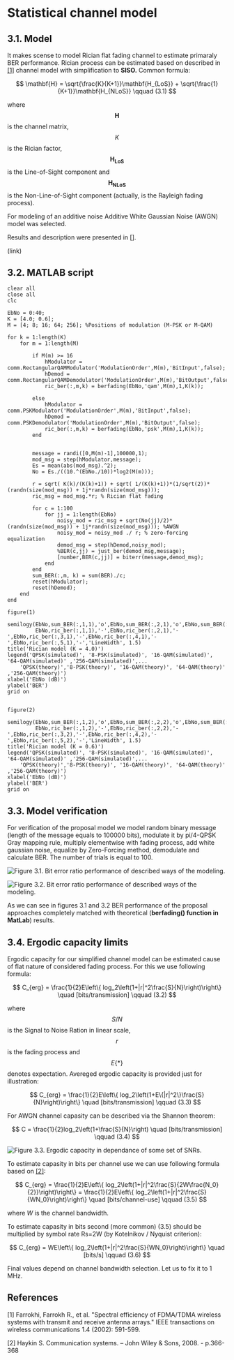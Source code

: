# Statistical channel model

## 3.1. Model

It makes scense to model Rician flat fading channel to estimate primaraly BER performance. Rician process  can be estimated based on described in [\[1\]](https://pdfs.semanticscholar.org/0fdd/65ed5a4e90f2ee44a1a0a8caa3f7021ce9f9.pdf) channel model with simplification to **SISO.** Common formula:

$$
\mathbf{H} = \sqrt{\frac{K}{K+1}}\mathbf{H_{LoS}} + \sqrt{\frac{1} {K+1}}\mathbf{H_{NLoS}}  \qquad (3.1)
$$

where $$\mathbf{H}$$ is the channel matrix,  $$K$$ is the Rician factor, $$\mathbf{H_{LoS}}$$ is the Line-of-Sight component and $$\mathbf{H_{NLoS}}$$is the Non-Line-of-Sight component \(actually, is the Rayleigh fading process\).

For modeling of an additive noise Additive White Gaussian Noise \(AWGN\) model was selected.

Results and description were presented in \[\].

\(link\)

## 3.2. MATLAB script

```text
clear all
close all
clc

EbNo = 0:40;
K = [4.0; 0.6];
M = [4; 8; 16; 64; 256]; %Positions of modulation (M-PSK or M-QAM)

for k = 1:length(K)
    for m = 1:length(M)

        if M(m) >= 16    
            hModulator = comm.RectangularQAMModulator('ModulationOrder',M(m),'BitInput',false);
            hDemod = comm.RectangularQAMDemodulator('ModulationOrder',M(m),'BitOutput',false);
            ric_ber(:,m,k) = berfading(EbNo,'qam',M(m),1,K(k));

        else 
            hModulator = comm.PSKModulator('ModulationOrder',M(m),'BitInput',false); 
            hDemod = comm.PSKDemodulator('ModulationOrder',M(m),'BitOutput',false);
            ric_ber(:,m,k) = berfading(EbNo,'psk',M(m),1,K(k));
        end
    

        message = randi([0,M(m)-1],100000,1);
        mod_msg = step(hModulator,message);
        Es = mean(abs(mod_msg).^2);
        No = Es./((10.^(EbNo./10))*log2(M(m)));

        r = sqrt( K(k)/(K(k)+1)) + sqrt( 1/(K(k)+1))*(1/sqrt(2))*(randn(size(mod_msg)) + 1j*randn(size(mod_msg)));
        ric_msg = mod_msg.*r; % Rician flat fading

        for c = 1:100
            for jj = 1:length(EbNo)
                noisy_mod = ric_msg + sqrt(No(jj)/2)*(randn(size(mod_msg)) + 1j*randn(size(mod_msg))); %AWGN
                noisy_mod = noisy_mod ./ r; % zero-forcing equalization
                demod_msg = step(hDemod,noisy_mod);
                %BER(c,jj) = just_ber(demod_msg,message);
                [number,BER(c,jj)] = biterr(message,demod_msg);
            end
        end
        sum_BER(:,m, k) = sum(BER)./c;
        reset(hModulator);
        reset(hDemod);
    end
end

figure(1) 

semilogy(EbNo,sum_BER(:,1,1),'o',EbNo,sum_BER(:,2,1),'o',EbNo,sum_BER(:,3,1),'o',EbNo,sum_BER(:,4,1),'o',EbNo,sum_BER(:,5,1),'o',...
         EbNo,ric_ber(:,1,1),'-',EbNo,ric_ber(:,2,1),'-',EbNo,ric_ber(:,3,1),'-',EbNo,ric_ber(:,4,1),'-',EbNo,ric_ber(:,5,1),'-','LineWidth', 1.5) 
title('Rician model (K = 4.0)') 
legend('QPSK(simulated)', '8-PSK(simulated)', '16-QAM(simulated)', '64-QAM(simulated)' ,'256-QAM(simulated)',...
    'QPSK(theory)','8-PSK(theory)', '16-QAM(theory)', '64-QAM(theory)' ,'256-QAM(theory)') 
xlabel('EbNo (dB)') 
ylabel('BER')
grid on


figure(2) 

semilogy(EbNo,sum_BER(:,1,2),'o',EbNo,sum_BER(:,2,2),'o',EbNo,sum_BER(:,3,2),'o',EbNo,sum_BER(:,4,2),'o',EbNo,sum_BER(:,5,2),'o',...
         EbNo,ric_ber(:,1,2),'-',EbNo,ric_ber(:,2,2),'-',EbNo,ric_ber(:,3,2),'-',EbNo,ric_ber(:,4,2),'-',EbNo,ric_ber(:,5,2),'-','LineWidth', 1.5) 
title('Rician model (K = 0.6)') 
legend('QPSK(simulated)', '8-PSK(simulated)', '16-QAM(simulated)', '64-QAM(simulated)' ,'256-QAM(simulated)',...
    'QPSK(theory)','8-PSK(theory)', '16-QAM(theory)', '64-QAM(theory)' ,'256-QAM(theory)') 
xlabel('EbNo (dB)') 
ylabel('BER')
grid on
```

## 3.3. Model verification

For verification of the proposal model we model random binary message \(length of the message equals to 100000 bits\), modulate it by pi/4-QPSK Gray mapping rule, multiply elementwise with fading process, add white gaussian noise, equalize by Zero-Forcing method, demodulate and calculate BER. The number of trials is equal to 100.

![Figure 3.1. Bit error ratio performance of described ways of the modeling.](.gitbook/assets/4.png)

![Figure 3.2. Bit error ratio performance of described ways of the modeling.](.gitbook/assets/06.png)

As we can see in figures 3.1 and 3.2 BER performance of the proposal approaches completely matched with theoretical \(**berfading\(\) function in MatLab**\) results.

## 3.4. Ergodic capacity limits

Ergodic capacity for our simplified channel model can be estimated cause of flat nature of considered fading process. For this we use following formula:

$$
C_{erg} = \frac{1}{2}E\left\{ log_2\left(1+|r|^2\frac{S}{N}\right)\right\}  \quad [bits/transmission] \qquad (3.2)
$$

where $$S/N$$ is the Signal to Noise Ration in linear scale,  $$r$$  is the fading process and $$E\{*\}$$ denotes expectation. Avereged ergodic capacity is provided just for illustration: 

$$
C_{erg} = \frac{1}{2}E\left\{ log_2\left(1+E\{|r|^2\}\frac{S}{N}\right)\right\}  \quad [bits/transmission] \qquad (3.3)
$$

 For AWGN channel capasity can be described via the Shannon theorem:

$$
C = \frac{1}{2}log_2\left(1+\frac{S}{N}\right)  \quad [bits/transmission] \qquad (3.4)
$$

![Figure 3.3. Ergodic capacity in dependance of some set of SNRs.](.gitbook/assets/capacity.png)

To estimate capasity in bits per channel use we can use following formula based on [\[2\]](http://www.gatestudymaterial.com/study-material/communication%20systems/text%20books/Communication-Systems-4Th-Edition-Simon-Haykin-With-Solutions-Manual.pdf): 

$$
C_{erg} = \frac{1}{2}E\left\{ log_2\left(1+|r|^2\frac{S}{2W\frac{N_0}{2}}\right)\right\}  =  \frac{1}{2}E\left\{ log_2\left(1+|r|^2\frac{S}{WN_0}\right)\right\} \quad [bits/channel-use] \qquad (3.5)
$$

 where _W_ is the channel bandwidth.

To estimate capasity in bits second \(more common\) \(3.5\) should be multiplied by symbol rate Rs=2W \(by Kotelnikov / Nyquist criterion\):

$$
C_{erg} = WE\left\{ log_2\left(1+|r|^2\frac{S}{WN_0}\right)\right\} \quad [bits/s] \qquad (3.6)
$$

 Final values depend on channel bandwidth selection. Let us to fix it to 1 MHz.

## References

\[1\] Farrokhi, Farrokh R., et al. "Spectral efficiency of FDMA/TDMA wireless systems with transmit and receive antenna arrays." IEEE transactions on wireless communications 1.4 \(2002\): 591-599.

\[2\]  Haykin S. Communication systems. – John Wiley & Sons, 2008. - p.366-368

